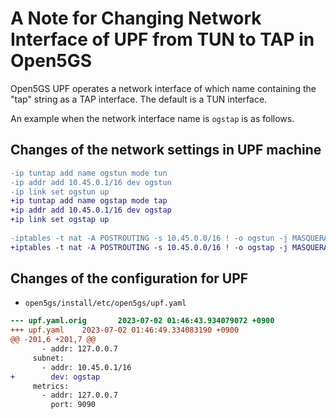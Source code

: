 # A Note for Changing Network Interface of UPF from TUN to TAP in Open5GS

Open5GS UPF operates a network interface of which name containing the "tap" string as a TAP interface.
The default is a TUN interface.

An example when the network interface name is `ogstap` is as follows.

<a id="change_network"></a>

## Changes of the network settings in UPF machine

```diff
-ip tuntap add name ogstun mode tun
-ip addr add 10.45.0.1/16 dev ogstun
-ip link set ogstun up
+ip tuntap add name ogstap mode tap
+ip addr add 10.45.0.1/16 dev ogstap
+ip link set ogstap up
 
-iptables -t nat -A POSTROUTING -s 10.45.0.0/16 ! -o ogstun -j MASQUERADE
+iptables -t nat -A POSTROUTING -s 10.45.0.0/16 ! -o ogstap -j MASQUERADE
```

<a id="change_upf"></a>

## Changes of the configuration for UPF

- `open5gs/install/etc/open5gs/upf.yaml`
```diff
--- upf.yaml.orig       2023-07-02 01:46:43.934079072 +0900
+++ upf.yaml    2023-07-02 01:46:49.334083190 +0900
@@ -201,6 +201,7 @@
       - addr: 127.0.0.7
     subnet:
       - addr: 10.45.0.1/16
+        dev: ogstap
     metrics:
       - addr: 127.0.0.7
         port: 9090
```
